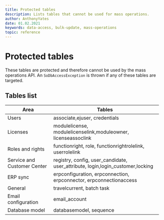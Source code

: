 ```yaml
---
title: Protected tables
description: Lists tables that cannot be used for mass operations.
author: AnthonyYates
date: 01.02.2021
keywords: data-access, bulk-update, mass-operations
topic: reference
---
```


# Protected tables

These tables are protected and therefore cannot be used by the mass operations API. An `SoDbAccessException` is thrown if any of these tables are targeted.

## Tables list

| Area                        | Tables                                                                 |
|-----------------------------|------------------------------------------------------------------------|
| Users                       | associate,ejuser, credentials                                           |
| Licenses                    | modulelicense, modulelicenselink,moduleowner, licenseassoclink          |
| Roles and rights            | functionright, role, functionrightrolelink, userrolelink                |
| Service and Customer Center | registry, config, user_candidate, user_attribute, login,login_customer,locking |
| ERP sync                    | erpconfiguration, erpconnection, erpconnector, erpconnectionaccess      |
| General                     | travelcurrent, batch task                                               |
| Email configuration         | email_account                                                           |
| Database model              | databasemodel, sequence                                                 |

